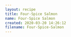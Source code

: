 ```yaml
---
layout: recipe
title: Four-Spice Salmon
name: Four-Spice Salmon
created: 2020-03-20 14:26:12
filename: Four-Spice-Salmon
---
```

